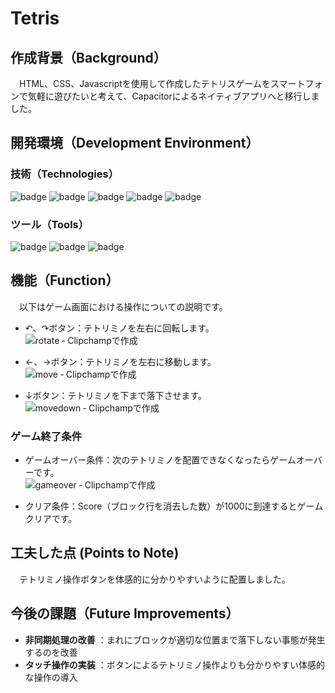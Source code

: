 # Tetris

## 作成背景（Background）
　HTML、CSS、Javascriptを使用して作成したテトリスゲームをスマートフォンで気軽に遊びたいと考えて、Capacitorによるネイティブアプリへと移行しました。

## 開発環境（Development Environment）
### 技術（Technologies）
![badge](https://img.shields.io/badge/Node.js-20.16.0-8CC84B.svg?logo=nodedotjs&logoColor=white)
![badge](https://img.shields.io/badge/npm-10.8.2-CB3837.svg?logo=npm&logoColor=white)
![badge](https://img.shields.io/badge/-HTML5-333.svg?logo=html5&style=flat)
![badge](https://img.shields.io/badge/-CSS3-1572B6.svg?logo=css3&style=flat)
![badge](https://img.shields.io/badge/Javascript-276DC3.svg?logo=javascript&style=flat)

### ツール（Tools）
![badge](https://img.shields.io/badge/Visual%20Studio%20Code-1.95.0-007ACC.svg?logo=visual-studio-code&style=flat)
![badge](https://img.shields.io/badge/Capacitor-6.1.2-119EFF.svg?logo=capacitor&style=flat)
![badge](https://img.shields.io/badge/Microsoft%20Clipchamp-007ACC.svg?logo=visual-studio-code&style=flat)

## 機能（Function）

　以下はゲーム画面における操作についての説明です。

- ↶、↷ボタン：テトリミノを左右に回転します。<br>
  ![rotate ‐ Clipchampで作成](https://github.com/user-attachments/assets/87af9738-0edd-45a1-a11e-d66c0d14ee43)

- ←、→ボタン：テトリミノを左右に移動します。<br>
  ![move ‐ Clipchampで作成](https://github.com/user-attachments/assets/f09e3e99-1ae2-4674-a7a5-426bc9e516b0)

- ↓ボタン：テトリミノを下まで落下させます。<br>
  ![movedown ‐ Clipchampで作成](https://github.com/user-attachments/assets/8b5e7f2a-dc5b-4eeb-b8a9-d5ee22976b60)


### ゲーム終了条件
- ゲームオーバー条件：次のテトリミノを配置できなくなったらゲームオーバーです。<br>
  ![gameover ‐ Clipchampで作成](https://github.com/user-attachments/assets/9214baf8-8f66-4220-8e3f-8cb70433d020)

- クリア条件：Score（ブロック行を消去した数）が1000に到達するとゲームクリアです。

## 工夫した点 (Points to Note)
　テトリミノ操作ボタンを体感的に分かりやすいように配置しました。

## 今後の課題（Future Improvements）
- **非同期処理の改善** ：まれにブロックが適切な位置まで落下しない事態が発生するのを改善
- **タッチ操作の実装** ：ボタンによるテトリミノ操作よりも分かりやすい体感的な操作の導入